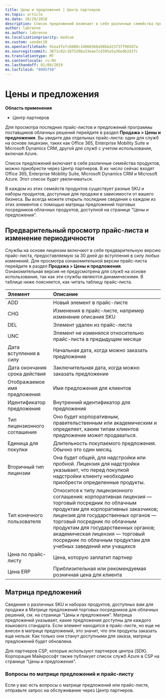 ```yaml
---
title: Цены и предложения | Центр партнеров
ms.topic: article
ms.date: 10/29/2018
description: Список предложений включает в себя различные семейства продуктов, можно приобрести через Центр партнеров и сведения о ценах.
author: labrenne
ms.author: labrenne
ms.localizationpriority: medium
ms.custom: seodec18
ms.openlocfilehash: 91ea3fefc6888c14060360a98bbd2373ff905d7a
ms.sourcegitcommit: 3871c82c1075206a33eae7cd395a5a36edb2d1fc
ms.translationtype: MT
ms.contentlocale: ru-RU
ms.lasthandoff: 01/08/2019
ms.locfileid: "8995758"
---
```

# <a name="pricing-and-offers"></a>Цены и предложения

**Область применения**

-  Центр партнеров

Для просмотра последних прайс-листов и предложений программы поставщиков облачных решений перейдите в раздел **Продажа > Цены и предложения**. Вы увидите два отдельных прайс-листа: один для служб на основе лицензии, таких как Office 365, Enterprise Mobility Suite и Microsoft Dynamics CRM, другой для служб с учетом использования, включая Azure. 

Список предложений включает в себя различные семейства продуктов, можно приобрести через Центр партнеров. В их число сейчас входят Office 365, Enterprise Mobility Suite, Microsoft Dynamics CRM и Microsoft Azure. Этот список будет увеличиваться.

В каждом из этих семейств продуктов существует разные SKU и наборы продуктов, доступные для продажи в зависимости от вашего бизнеса. Вы всегда можете открыть последние сведения о каждом из этих элементов с помощью матрицы предложений торговых посредников облачных продуктов, доступной на странице "Цены и предложения".

## <a name="pricelist-preview-and-change-frequency"></a>Предварительный просмотр прайс-листа и изменение периодичности 

Службы на основе лицензии включают в себя предварительную версию прайс-листа, предоставляемую за 30 дней до вступления в силу любых изменений. Для просмотра ознакомительной версии прайс-листа перейдите в раздел **Продажа > Цены и предложения**. Ознакомительная версия не предусмотрена для служб на основе использования, так как эти службы являются динамическими. В таблице ниже поясняется, как читать таблицу прайс-листа.

|**Элемент**        |**Описание**      |
|:-----------   |:-----------   |
|ADD   |Новый элемент в прайс-листе|
|CHG   |Изменения в прайс-листе, например изменение описания SKU|
|DEL   |Элемент удален из прайс-листа|
|UNC   |Элемент не изменялся относительно прайс-листа в предыдущем месяце   |
|Дата вступления в силу   |Начальная дата, когда можно заказать предложение    |
|Дата окончания срока действия   |Заключительная дата, когда можно заказать предложение   |
|Отображаемое имя предложения   |Имя предложения для клиентов   |
|Идентификатор предложения   |Внутренний идентификатор для предложения   |
|Тип лицензионного соглашения   |Оно будет корпоративным, правительственным или академическим и определяет, каким типам клиентов предложение может продаваться.|
|Единица для покупки   |Длительность покупаемого предложения. Обычно это один месяц.   |
|Вторичный тип лицензии   |Она будет общей, для надстройки или пробной. Лицензия для надстройки указывает, что перед покупкой надстройки клиенту необходимо приобрести определенные продукты.|
|Тип конечного пользователя   |Относится к типу лицензионного соглашения: корпоративная лицензия — торговый посредник по облачным продуктам для корпоративных заказчиков; лицензия для государственных органов — торговый посредник по облачным продуктам для государственных органов; академическая лицензия — торговый посредник по облачным продуктам для учебных заведений или учащихся   |
|Цена по прайс-листу   |Цена, которую заплатит партнер   |
|Цена ERP   |Приблизительная или рекомендуемая розничная цена для клиента   |

## <a name="offers-matrix"></a>Матрица предложений

Сведения о различных SKU и наборах продуктов, доступных вам для продажи в Матрице предложений торговых посредников для облачных решений, см. на странице "Цены и предложения". Матрица предложений указывает, какие предложения доступны для каждого языкового стандарта. Если элемент находится в прайс-листе, но еще не внесен в матрице предложений, это значит, что эти продукты заказать еще нельзя. Как только они станут доступными для заказа, матрица предложений будет обновлена.

Для партнеров CSP, которые используют партнеров центра (SDK). Корпорация Майкрософт также публикует список служб Azure в CSP на странице "Цены и предложения".

### <a name="offers-matrix-and-pricelist-questions"></a>Вопросы по матрице предложений и прайс-листу

Если у вас есть вопросы о матрице предложений или прайс-листе, отправьте запрос на обслуживание через Центр партнеров.
